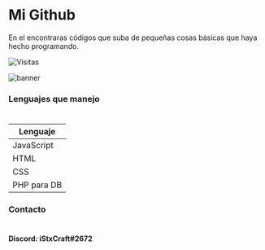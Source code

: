 #                                      Mi Github

En el encontraras códigos que suba de pequeñas cosas básicas que haya hecho programando. 

![Visitas](https://visitor-badge.glitch.me/badge?page_id=iStxCraft04.visitor-badge)                                  

![banner](https://i.imgur.com/kjRgLjh.jpg)

###                              Lenguajes que manejo

#


Lenguaje         |
-----------------|
JavaScript       |
HTML             |
CSS              |
PHP para DB      |

                                                
###                                    Contacto

#



**Discord: iStxCraft#2672**


# 

